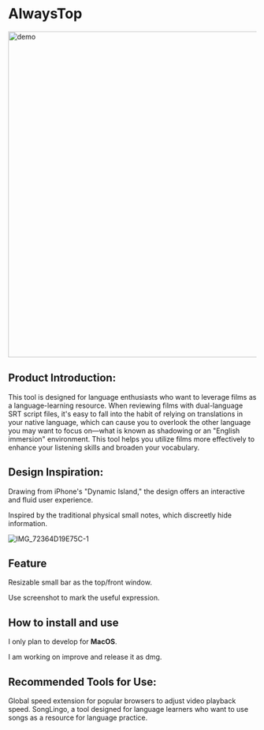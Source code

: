 # AlwaysTop

<img width="660" alt="demo" src="https://github.com/user-attachments/assets/86e02de9-0ffa-4d6c-bd4d-329212dd4d07" />


## Product Introduction:

This tool is designed for language enthusiasts who want to leverage films as a language-learning resource. When reviewing films with dual-language SRT script files, it's easy to fall into the habit of relying on translations in your native language, which can cause you to overlook the other language you may want to focus on—what is known as shadowing or an "English immersion" environment. This tool helps you utilize films more effectively to enhance your listening skills and broaden your vocabulary.

## Design Inspiration:
Drawing from iPhone's "Dynamic Island," the design offers an interactive and fluid user experience.



Inspired by the traditional physical small notes, which discreetly hide information.



![IMG_72364D19E75C-1](https://github.com/user-attachments/assets/988cf9df-0dee-4a30-b12d-29e4dac6716b)



## Feature

Resizable small bar as the top/front window.

Use screenshot to mark the useful expression.



## How to install and use
I only plan to develop for **MacOS**.

I am working on improve and release it as dmg. 

## Recommended Tools for Use:

Global speed extension for popular browsers to adjust video playback speed.
SongLingo, a tool designed for language learners who want to use songs as a resource for language practice.


